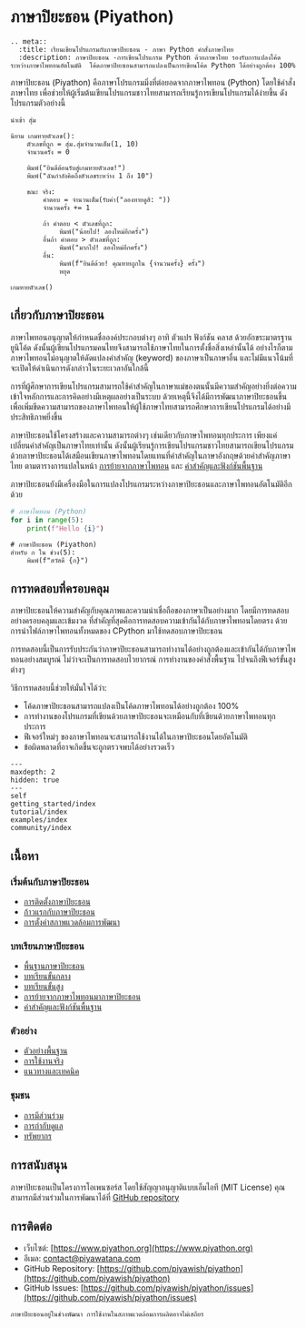 # ภาษาปิยะธอน (Piyathon)

```{eval-rst}
.. meta::
  :title: เรียนเขียนโปรแกรมกับภาษาปิยะธอน - ภาษา Python คำสั่งภาษาไทย
  :description: ภาษาปิยะธอน -การเขียนโปรแกรม Python ด้วยภาษาไทย รองรับการแปลงโค้ดระหว่างภาษาไพทอนอัตโนมัติ  โค้ดภาษาปิยะธอนสามารถแปลงเป็นการเขียนโค้ด Python ได้อย่างถูกต้อง 100%
```

ภาษาปิยะธอน (Piyathon) คือภาษาโปรแกรมมิ่งที่ต่อยอดจากภาษาไพทอน (Python) โดยใช้คำสั่งภาษาไทย เพื่อช่วยให้ผู้เริ่มต้นเขียนโปรแกรมชาวไทยสามารถเรียนรู้การเขียนโปรแกรมได้ง่ายขึ้น ดังโปรแกรมตัวอย่างนี้

```piyathon
นำเข้า สุ่ม

นิยาม เกมทายตัวเลข():
    ตัวเลขที่ถูก = สุ่ม.สุ่มจำนวนเต็ม(1, 10)
    จำนวนครั้ง = 0

    พิมพ์("ยินดีต้อนรับสู่เกมทายตัวเลข!")
    พิมพ์("ฉันกำลังคิดถึงตัวเลขระหว่าง 1 ถึง 10")

    ขณะ จริง:
        คำตอบ = จำนวนเต็ม(รับค่า("ลองทายดูสิ: "))
        จำนวนครั้ง += 1

        ถ้า คำตอบ < ตัวเลขที่ถูก:
            พิมพ์("น้อยไป! ลองใหม่อีกครั้ง")
        อื่นถ้า คำตอบ > ตัวเลขที่ถูก:
            พิมพ์("มากไป! ลองใหม่อีกครั้ง")
        อื่น:
            พิมพ์(f"ยินดีด้วย! คุณทายถูกใน {จำนวนครั้ง} ครั้ง")
            หยุด

เกมทายตัวเลข()
```

## เกี่ยวกับภาษาปิยะธอน

ภาษาไพทอนอนุญาตให้กำหนดชื่อองค์ประกอบต่างๆ อาทิ ตัวแปร ฟังก์ชัน คลาส ด้วยอักขระมาตรฐานยูนิโค้ด ดังนั้นผู้เขียนโปรแกรมคนไทยจึงสามารถใช้ภาษาไทยในการตั้งชื่อสิ่งเหล่านั้นได้
อย่างไรก็ตาม ภาษาไพทอนไม่อนุญาตให้ดัดแปลงคำสำคัญ (keyword) ของภาษาเป็นภาษาอื่น และไม่มีแนวโน้มที่จะเปิดให้ดำเนินการดังกล่าวในระยะเวลาอันใกล้นี้

การที่ผู้ศึกษาการเขียนโปรแกรมสามารถใช้คำสำคัญในภาษาแม่ของตนนั้นมีความสำคัญอย่างยิ่งต่อความเข้าใจหลักการและการคิดอย่างมีเหตุผลอย่างเป็นระบบ ด้วยเหตุนี้จึงได้มีการพัฒนาภาษาปิยะธอนขึ้น เพื่อเพิ่มขีดความสามารถของภาษาไพทอนให้ผู้ใช้ภาษาไทยสามารถศึกษาการเขียนโปรแกรมได้อย่างมีประสิทธิภาพยิ่งขึ้น

ภาษาปิยะธอนใช้โครงสร้างและความสามารถต่างๆ เช่นเดียวกับภาษาไพทอนทุกประการ เพียงแค่เปลี่ยนคำสำคัญเป็นภาษาไทยเท่านั้น ดังนั้นผู้เรียนรู้การเขียนโปรแกรมชาวไทยสามารถเขียนโปรแกรมด้วยภาษาปิยะธอนได้เสมือนเขียนภาษาไพทอนโดยแทนที่คำสำคัญในภาษาอังกฤษด้วยคำสำคัญภาษาไทย ตามตารางการแปลในหน้า [การย้ายจากภาษาไพทอน](tutorial/migration.md) และ [คำสำคัญและฟังก์ชันพื้นฐาน](tutorial/keywords.md)

ภาษาปิยะธอนยังมีเครื่องมือในการแปลงโปรแกรมระหว่างภาษาปิยะธอนและภาษาไพทอนอัตโนมัติอีกด้วย

```python
# ภาษาไพทอน (Python)
for i in range(5):
    print(f"Hello {i}")
```

```piyathon
# ภาษาปิยะธอน (Piyathon)
สำหรับ ก ใน ช่วง(5):
    พิมพ์(f"สวัสดี {ก}")
```

## การทดสอบที่ครอบคลุม

ภาษาปิยะธอนให้ความสำคัญกับคุณภาพและความน่าเชื่อถือของภาษาเป็นอย่างมาก โดยมีการทดสอบอย่างครอบคลุมและเข้มงวด ที่สำคัญที่สุดคือการทดสอบความเข้ากันได้กับภาษาไพทอนโดยตรง ด้วยการนำไฟล์ภาษาไพทอนทั้งหมดของ CPython มาใช้ทดสอบภาษาปิยะธอน

การทดสอบนี้เป็นการรับประกันว่าภาษาปิยะธอนสามารถทำงานได้อย่างถูกต้องและเข้ากันได้กับภาษาไพทอนอย่างสมบูรณ์ ไม่ว่าจะเป็นการทดสอบไวยากรณ์ การทำงานของคำสั่งพื้นฐาน ไปจนถึงฟีเจอร์ขั้นสูงต่างๆ

วิธีการทดสอบนี้ช่วยให้มั่นใจได้ว่า:

- โค้ดภาษาปิยะธอนสามารถแปลงเป็นโค้ดภาษาไพทอนได้อย่างถูกต้อง 100%
- การทำงานของโปรแกรมที่เขียนด้วยภาษาปิยะธอนจะเหมือนกับที่เขียนด้วยภาษาไพทอนทุกประการ
- ฟีเจอร์ใหม่ๆ ของภาษาไพทอนจะสามารถใช้งานได้ในภาษาปิยะธอนโดยอัตโนมัติ
- ข้อผิดพลาดที่อาจเกิดขึ้นจะถูกตรวจพบได้อย่างรวดเร็ว

```{toctree}
---
maxdepth: 2
hidden: true
---
self
getting_started/index
tutorial/index
examples/index
community/index

```

## เนื้อหา

### เริ่มต้นกับภาษาปิยะธอน

- [การติดตั้งภาษาปิยะธอน](getting_started/installation.md)
- [ก้าวแรกกับภาษาปิยะธอน](getting_started/first_steps.md)
- [การตั้งค่าสภาพแวดล้อมการพัฒนา](getting_started/configuration.md)

### บทเรียนภาษาปิยะธอน

- [พื้นฐานภาษาปิยะธอน](tutorial/basics.md)
- [บทเรียนขั้นกลาง](tutorial/intermediate.md)
- [บทเรียนขั้นสูง](tutorial/advanced.md)
- [การย้ายจากภาษาไพทอนมาภาษาปิยะธอน](tutorial/migration.md)
- [คำสำคัญและฟังก์ชันพื้นฐาน](tutorial/keywords.md)

### ตัวอย่าง

- [ตัวอย่างพื้นฐาน](examples/basic_examples.md)
- [การใช้งานจริง](examples/real_world.md)
- [แนวทางและเทคนิค](examples/cookbook.md)

### ชุมชน

- [การมีส่วนร่วม](community/contributing.md)
- [การกำกับดูแล](community/governance.md)
- [ทรัพยากร](community/resources.md)

## การสนับสนุน

ภาษาปิยะธอนเป็นโครงการโอเพนซอร์ส โดยใช้สัญญาอนุญาติแบบเอ็มไอที (MIT License) คุณสามารถมีส่วนร่วมในการพัฒนาได้ที่ [GitHub repository](https://github.com/piyawish/piyathon)

## การติดต่อ

- เว็บไซต์: [https://www.piyathon.org](https://www.piyathon.org)
- อีเมล: <contact@piyawatana.com>
- GitHub Repository: [https://github.com/piyawish/piyathon](https://github.com/piyawish/piyathon)
- GitHub Issues: [https://github.com/piyawish/piyathon/issues](https://github.com/piyawish/piyathon/issues)

```{note}
ภาษาปิยะธอนอยู่ในช่วงพัฒนา การใช้งานในสภาพแวดล้อมการผลิตอาจไม่เสถียร
```
